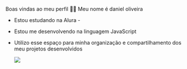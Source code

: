 Boas vindas ao meu perfil 💙💙
Meu nome é daniel oliveira

 - Estou estudando na Alura -
 - Estou me desenvolvendo na linguagem JavaScript
 - Utilizo esse espaço para minha organização e compartilhamento dos meu projetos desenvolvidos
   
   ![](https://media1.tenor.com/m/uG0AZOy1b24AAAAd/nutria-otter.gif)

